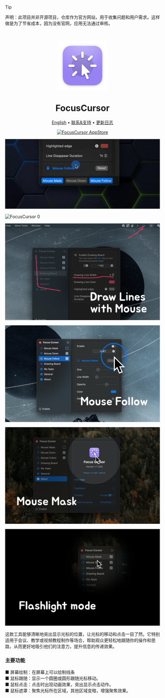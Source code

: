 <!--idoc:ignore:start-->
> [!TIP]
> 声明：此项目并非开源项目，仓库作为官方网站，用于收集问题和用户需求。这样做是为了节省成本，因为没有官网，应用无法通过审核。
<!--idoc:ignore:end-->

<div align="center">
  <br />
  <br />
  <img src="./assets/logo.png" width="160" height="160">
  <h1>
    FocusCursor
  </h1>
  <!--rehype:style=border: 0;-->
  <p>
    <a href="./README.md">English</a> • 
    <a target="_blank" href="https://github.com/jaywcjlove/focus-cursor/issues/new?template=bug_report_cn.yml">联系&支持</a> • 
    <a href="./CHANGELOG.zh.md">更新日志</a>
  </p>
  <p>
    <a target="_blank" href="https://apps.apple.com/app/FocusCursor/6743495172" title="FocusCursor for macOS">
      <img alt="FocusCursor AppStore" src="https://jaywcjlove.github.io/sb/download/macos.svg" height="51">
    </a>
  </p>
</div>

![FocusCursor 0](./assets/focus-cursor.gif)

![FocusCursor 0](./assets/focus-cursor2.gif)

![FocusCursor 0](./assets/screenshots-0.png)

![FocusCursor 1](./assets/screenshots-1.png)

![FocusCursor 2](./assets/screenshots-2.png)

![FocusCursor 3](./assets/screenshots-3.png)

这款工具能够清晰地突出显示光标的位置，让光标的移动和点击一目了然。它特别适用于会议、教学或视频教程制作等场合，帮助观众更轻松地跟随你的操作和思路，从而更好地吸引他们的注意力，提升信息的传递效果。

### 主要功能

■ 屏幕绘制：在屏幕上可以绘制线条  
■ 鼠标跟随：显示一个圆圈或圆形跟随光标移动。  
■ 鼠标点击：点击时出现动画效果，突出显示点击动作。  
■ 鼠标遮罩：聚焦光标所在区域，其他区域变暗，增强聚焦效果。  

<!--version: v1.0.0-->
